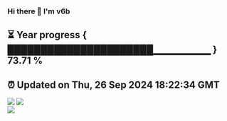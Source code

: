 ### Hi there 👋  I'm v6b  
⏳ Year progress { ██████████████████████▁▁▁▁▁▁▁▁ } 73.71 %
---
⏰ Updated on Thu, 26 Sep 2024 18:22:34 GMT
---
![](https://github-readme-stats.vercel.app/api?username=v6b&bg_color=30,e96443,904e95&title_color=fff&text_color=fff&layout=compact)
![](https://github-readme-stats.vercel.app/api/top-langs/?username=v6b&layout=compact&bg_color=30,e96443,904e95&title_color=fff&text_color=fff)  
![](https://gcore.jsdelivr.net/gh/v6b/v6b@main/assets/github-contribution-grid-snake.svg)

